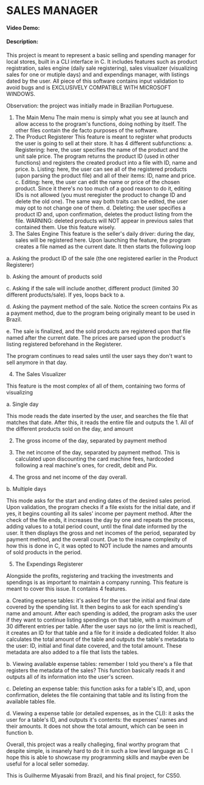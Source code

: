 # SALES MANAGER
#### Video Demo:
#### Description:
This project is meant to represent a basic selling and spending manager for local stores, built in a CLI interface in C. It includes features such as product registration, sales engine (daily sale registering), sales visualizer (visualizing sales for one or mutiple days) and and expendings manager, with listings dated by the user. All piece of this software contains input validation to avoid bugs and is EXCLUSIVELY COMPATIBLE WITH MICROSOFT WINDOWS.

Observation: the project was initially made in Brazilian Portuguese.

1) The Main Menu
The main menu is simply what you see at launch and allow access to the program's functions, doing nothing by itself. The other files contain the de facto purposes of the software.
2) The Product Registerer
This feature is meant to register what products the user is going to sell at their store. It has 4 different subfunctions:
a. Registering: here, the user specifies the name of the product and the unit sale price. The program returns the product ID (used in other functions) and registers the created product into a file with ID, name and price.
b. Listing: here, the user can see all of the registered products (upon parsing the product file) and all of their items: ID, name and price.
c. Editing: here, the user can edit the name or price of the chosen product. Since it there's no too much of a good reason to do it, editing IDs is not allowed (you must reregister the product to change ID and delete the old one). The same way both traits can be edited, the user may opt to not change one of them.
d. Deleting: the user specifies a product ID and, upon confirmation, deletes the product listing from the file.
WARNING: deleted products will NOT appear in previous sales that contained them. Use this feature wisely.
3) The Sales Engine
This feature is the seller's daily driver: during the day, sales will be registered here. Upon launching the feature, the program creates a file named as the current date. It then starts the following loop

a. Asking the product ID of the sale (the one registered earlier in the Product Registerer)

b. Asking the amount of products sold

c. Asking if the sale will include another, different product (limited 30 different products/sale). If yes, loops back to a.

d. Asking the payment method of the sale. Notice the screen contains Pix as a payment method, due to the program being originally meant to be used in Brazil.

e. The sale is finalized, and the sold products are registered upon that file named after the current date. The prices are parsed upon the product's listing registered beforehand in the Registerer.

The program continues to read sales until the user says they don't want to sell anymore in that day.

4) The Sales Visualizer

This feature is the most complex of all of them, containing two forms of visualizing

a. Single day

This mode reads the date inserted by the user, and searches the file that matches that date. After this, it reads the entire file and outputs the  1. All of the different products sold on the day, and amount

2. The gross income of the day, separated by payment method

3. The net income of the day, separated by payment method. This is calculated upon discounting the card machine fees, hardcoded following a real machine's ones, for credit, debit and Pix.

4. The gross and net income of the day overall.

b. Multiple days

This mode asks for the start and ending dates of the desired sales period. Upon validation, the program checks if a file exists for the initial date, and if yes, it begins counting all its sales' income per payment method. After the check of the file ends, it increases the day by one and repeats the process, adding values to a total period count, until the final date informed by the user. It then displays the gross and net incomes of the period, separated by payment method, and the overall count. Due to the insane complexity of how this is done in C, it was opted to NOT include the names and amounts of sold products in the period.

5) The Expendings Registerer

Alongside the profits, registering and tracking the investments and spendings is as important to maintain a company running. This feature is meant to cover this issue.
It contains 4 features.

a. Creating expense tables: it's asked for the user the initial and final date covered by the spending list. It then begins to ask for each spending's name and amount. After each spending is added, the program asks the user if they want to continue listing spendings on that table, with a maximum of 30 different entries per table. After the user says no (or the limit is reached), it creates an ID for that table and a file for it inside a dedicated folder. It also calculates the total amount of the table and outputs the table's metadata to the user: ID, initial and final date covered, and the total amount. These metadata are also added to a file that lists the tables.

b. Viewing available expense tables: remember I told you there's a file that registers the metadata of the sales? This function basically reads it and outputs all of its information into the user's screen.

c. Deleting an expense table: this function asks for a table's ID, and, upon confirmation, deletes the file containing that table and its listing from the available tables file.

d. Viewing a expense table (or detailed expenses, as in the CLI): it asks the user for a table's ID, and outputs it's contents: the expenses' names and their amounts. It does not show the total amount, which can be seen in function b.

Overall, this project was a really challeging, final worthy program that despite simple, is insanely hard to do it in such a low level language as C. I hope this is able to showcase my programming skills and maybe even be useful for a local seller someday.

This is Guilherme Miyasaki from Brazil, and his final project, for CS50.